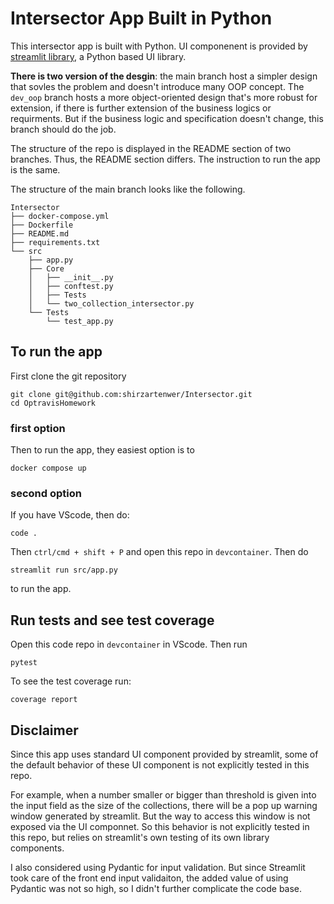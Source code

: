 # Intersector App Built in Python

This intersector app is built with Python. UI componenent is provided by [streamlit library](https://streamlit.io/), a Python based UI library. 

**There is two version of the desgin**: the main branch host a simpler design that sovles the problem and doesn't introduce many OOP concept. The `dev_oop` branch hosts a more object-oriented design that's more robust for extension, if there is further extension of the business logics or requirments. But if the business logic and specification doesn't change, this branch should do the job.

The structure of the repo is displayed in the README section of two branches. Thus, the README section differs. The instruction to run the app is the same.

The structure of the main branch looks like the following. 


```
Intersector
├── docker-compose.yml
├── Dockerfile
├── README.md
├── requirements.txt
└── src
    ├── app.py
    ├── Core
    │   ├── __init__.py
    │   ├── conftest.py
    │   ├── Tests
    │   └── two_collection_intersector.py
    └── Tests
        └── test_app.py
```

## To run the app

First clone the git repository

```
git clone git@github.com:shirzartenwer/Intersector.git
cd OptravisHomework
```

### first option

Then to run the app, they easiest option is to 
```
docker compose up
```
### second option
If you have VScode, then do:

```
code .
```

Then `ctrl/cmd + shift + P` and open this repo in `devcontainer`. 
Then do 
```
streamlit run src/app.py
``` 
to run the app. 



## Run tests and see test coverage
Open this code repo in `devcontainer` in VScode. Then run 
```
pytest
```

To see the test coverage run: 

```
coverage report 
```


## Disclaimer

Since this app uses standard UI component provided by streamlit, some of the default behavior of these UI component is not explicitly tested in this repo.

For example, when a number smaller or bigger than threshold is given into the input field as the size of the collections, there will be a pop up warning window generated by streamlit. But the way to access this window is not exposed via the UI componnet. So this behavior is not explicitly tested in this repo, but relies on streamlit's own testing of its own library components.


I also considered using Pydantic for input validation. But since Streamlit took care of the front end input validaiton, the added value of using Pydantic was not so high, so I didn't further complicate the code base.
